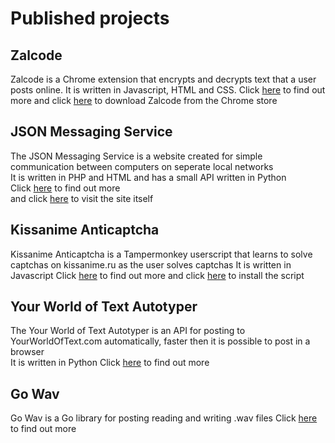 # Published projects

## Zalcode  
Zalcode is a Chrome extension that encrypts and decrypts text that a user posts online.
It is written in Javascript, HTML and CSS.
Click [here](https://github.com/ehrenjn/Zalcode) to find out more
and click [here](https://chrome.google.com/webstore/detail/zalcode/ehhohcjkdmgejfemfncmhdmbdgjobpbp) to download Zalcode from the Chrome store

## JSON Messaging Service
The JSON Messaging Service is a website created for simple communication between computers on seperate local networks  
It is written in PHP and HTML and has a small API written in Python  
Click [here](https://github.com/ehrenjn/JSON_messaging) to find out more  
and click [here](http://waksmemes.x10host.com/mess/) to visit the site itself  

## Kissanime Anticaptcha
Kissanime Anticaptcha is a Tampermonkey userscript that learns to solve captchas on kissanime.ru as the user solves captchas
It is written in Javascript
Click [here](https://github.com/ehrenjn/kissanime_anticaptcha) to find out more
and click [here](https://greasyfork.org/en/scripts/36720-kissanime-anti-captcha) to install the script

## Your World of Text Autotyper
The Your World of Text Autotyper is an API for posting to YourWorldOfText.com automatically, faster then it is possible to post in a browser  
It is written in Python
Click [here](https://github.com/ehrenjn/your_world_of_text_requests_autotyper) to find out more

## Go Wav
Go Wav is a Go library for posting reading and writing .wav files
Click [here](https://github.com/ehrenjn/go-wav) to find out more


